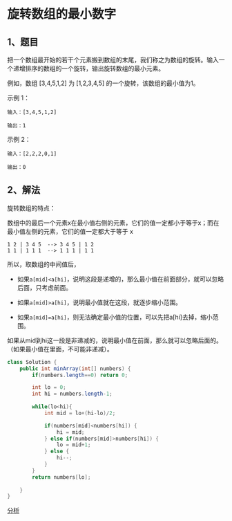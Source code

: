 # 旋转数组的最小数字

## 1、题目

把一个数组最开始的若干个元素搬到数组的末尾，我们称之为数组的旋转。输入一个递增排序的数组的一个旋转，输出旋转数组的最小元素。

例如，数组 [3,4,5,1,2] 为 [1,2,3,4,5] 的一个旋转，该数组的最小值为1。  

示例 1：

    输入：[3,4,5,1,2]

    输出：1

示例 2：

    输入：[2,2,2,0,1]

    输出：0


## 2、解法

旋转数组的特点：

数组中的最后一个元素x在最小值右侧的元素，它们的值一定都小于等于x；而在最小值左侧的元素，它们的值一定都大于等于 x

	1 2 | 3 4 5  --> 3 4 5 | 1 2
	1 1 | 1 1 1  --> 1 1 1 | 1 1 

所以，取数组的中间值后，

- 如果`a[mid]<a[hi]`，说明这段是递增的，那么最小值在前面部分，就可以忽略后面，只考虑前面。

- 如果`a[mid]>a[hi]`，说明最小值就在这段，就逐步缩小范围。

- 如果`a[mid]=a[hi]`，则无法确定最小值的位置，可以先把a[hi]去掉，缩小范围。

如果从mid到hi这一段是非递减的，说明最小值在前面，那么就可以忽略后面的。（如果最小值在里面，不可能非递减）。

```java
class Solution {
    public int minArray(int[] numbers) {
    	if(numbers.length==0) return 0;

    	int lo = 0;
    	int hi = numbers.length-1;
  
    	while(lo<hi){
    		int mid = lo+(hi-lo)/2;

    		if(numbers[mid]<numbers[hi]) {
    			hi = mid;
    		} else if(numbers[mid]>numbers[hi]) {
    			lo = mid+1;
    		} else {
    			hi--;
    		} 
    	}
    	return numbers[lo];
    	
    }
}

```

[分析](https://leetcode-cn.com/problems/xuan-zhuan-shu-zu-de-zui-xiao-shu-zi-lcof/solution/xuan-zhuan-shu-zu-de-zui-xiao-shu-zi-by-leetcode-s/)